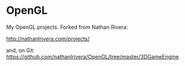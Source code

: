 # OpenGL
My OpenGL projects.
Forked from Nathan Rivera:

http://nathanlrivera.com/projects/

and, on Git:
https://github.com/nathanlrivera/OpenGL/tree/master/3DGameEngine
